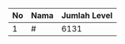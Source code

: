 | No | Nama            | Jumlah Level |
|----|-----------------|--------------|
| 1  | #    |    6131        |
